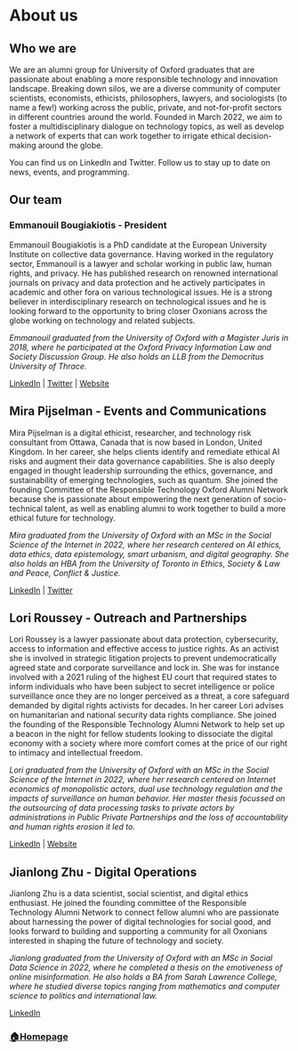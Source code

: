 # About us

## Who we are
We are an alumni group for University of Oxford graduates that are passionate about enabling a more responsible technology and innovation landscape. Breaking down silos, we are a diverse community of computer scientists, economists, ethicists, philosophers, lawyers, and sociologists (to name a few!) working across the public, private, and not-for-profit sectors in different countries around the world. Founded in March 2022, we aim to foster a multidisciplinary dialogue on technology topics, as well as develop a network of experts that can work together to irrigate ethical decision-making around the globe. 

You can find us on LinkedIn and Twitter. Follow us to stay up to date on news, events, and programming.


## Our team
### Emmanouil Bougiakiotis - President
Emmanouil Bougiakiotis is a PhD candidate at the European University Institute on collective data governance. Having worked in the regulatory sector, Emmanouil is a lawyer and scholar working in public law, human rights, and privacy. He has published research on renowned international journals on privacy and data protection and he actively participates in academic and other fora on various technological issues. He is a strong believer in interdisciplinary research on technological issues and he is looking forward to the opportunity to bring closer Oxonians across the globe working on technology and related subjects. 

_Emmanouil graduated from the University of Oxford with a Magister Juris in 2018, where he participated at the Oxford Privacy Information Law and Society Discussion Group. He also holds an LLB from the Democritus University of Thrace._

[LinkedIn](https://www.linkedin.com/in/emmanouil-bougiakiotis-066275103/) \| [Twitter](https://twitter.com/emmboug) \| [Website](http://bougiakiotis.wordpress.com)




## Mira Pijselman - Events and Communications
Mira Pijselman is a digital ethicist, researcher, and technology risk consultant from Ottawa, Canada that is now based in London, United Kingdom. In her career, she helps clients identify and remediate ethical AI risks and augment their data governance capabilities. She is also deeply engaged in thought leadership surrounding the ethics, governance, and sustainability of emerging technologies, such as quantum. She joined the founding Committee of the Responsible Technology Oxford Alumni Network because she is passionate about empowering the next generation of socio-technical talent, as well as enabling alumni to work together to build a more ethical future for technology.

_Mira graduated from the University of Oxford with an MSc in the Social Science of the Internet in 2022, where her research centered on AI ethics, data ethics, data epistemology, smart urbanism, and digital geography. She also holds an HBA from the University of Toronto in Ethics, Society & Law and Peace, Conflict & Justice._

[LinkedIn](https://www.linkedin.com/in/mirapijselman/) \| [Twitter](https://twitter.com/mirapijselman)


## Lori Roussey - Outreach and Partnerships
Lori Roussey is a lawyer passionate about data protection, cybersecurity, access to information and effective access to justice rights. As an activist she is involved in strategic litigation projects to prevent undemocratically agreed state and corporate surveillance and lock in. She was for instance involved with a 2021 ruling of the highest EU court that required states to inform individuals who have been subject to secret intelligence or police surveillance once they are no longer perceived as a threat, a core safeguard demanded by digital rights activists for decades. In her career Lori advises on humanitarian and national security data rights compliance. She joined the founding of the Responsible Technology Alumni Network to help set up a beacon in the night for fellow students looking to dissociate the digital economy with a society where more comfort comes at the price of our right to intimacy and intellectual freedom.

_Lori graduated from the University of Oxford with an MSc in the Social Science of the Internet in 2022, where her research centered on Internet economics of monopolistic actors, dual use technology regulation and the impacts of surveillance on human behavior. Her master thesis focussed on the outsourcing of data processing tasks to private actors by administrations in Public Private Partnerships and the loss of accountability and human rights erosion it led to._

[LinkedIn](https://uk.linkedin.com/in/lori-roussey-b288761bb) \| [Website](https//:lori.is)


## Jianlong Zhu - Digital Operations
Jianlong Zhu is a data scientist, social scientist, and digital ethics enthusiast. He joined the founding committee of the Responsible Technology Alumni Network to connect fellow alumni who are passionate about harnessing the power of digital technologies for social good, and looks forward to building and supporting a community for all Oxonians interested in shaping the future of technology and society.

_Jianlong graduated from the University of Oxford with an MSc in Social Data Science in 2022, where he completed a thesis on the emotiveness of online misinformation. He also holds a BA from Sarah Lawrence College, where he studied diverse topics ranging from mathematics and computer science to politics and international law._

[LinkedIn](https://www.linkedin.com/in/jianlong-zhu/)






### [🏠Homepage](./index.md)





<!--suppress github message-->
<script src="http://code.jquery.com/jquery-1.4.2.min.js"></script> <script> var x = document.getElementsByClassName("site-footer-credits"); setTimeout(() => { x[0].remove(); }, 10); </script>

